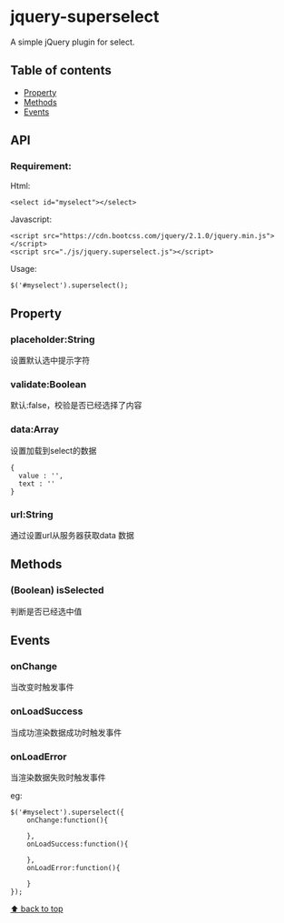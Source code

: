 # jquery-superselect

A simple jQuery plugin for select.

## Table of contents

- [Property](#property)
- [Methods](#methods)
- [Events](#events)

## API

### Requirement:

Html:
```
<select id="myselect"></select>
```

Javascript:
```
<script src="https://cdn.bootcss.com/jquery/2.1.0/jquery.min.js"></script>
<script src="./js/jquery.superselect.js"></script>
```

Usage:
```
$('#myselect').superselect();
```

## Property

### placeholder:String

设置默认选中提示字符

### validate:Boolean

默认:false，校验是否已经选择了内容

### data:Array

设置加载到select的数据

```
{
  value : '',
  text : ''
}
```

### url:String

通过设置url从服务器获取data 数据


## Methods

### (Boolean) isSelected

判断是否已经选中值

## Events

### onChange

当改变时触发事件

### onLoadSuccess

当成功渲染数据成功时触发事件

### onLoadError

当渲染数据失败时触发事件

eg:

```
$('#myselect').superselect({
    onChange:function(){

    },
    onLoadSuccess:function(){

    },
    onLoadError:function(){

    }
});
```
[⬆ back to top](#table-of-contents)
